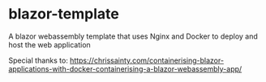 # blazor-template

A blazor webassembly template that uses Nginx and Docker to deploy and host the web application

Special thanks to: https://chrissainty.com/containerising-blazor-applications-with-docker-containerising-a-blazor-webassembly-app/
